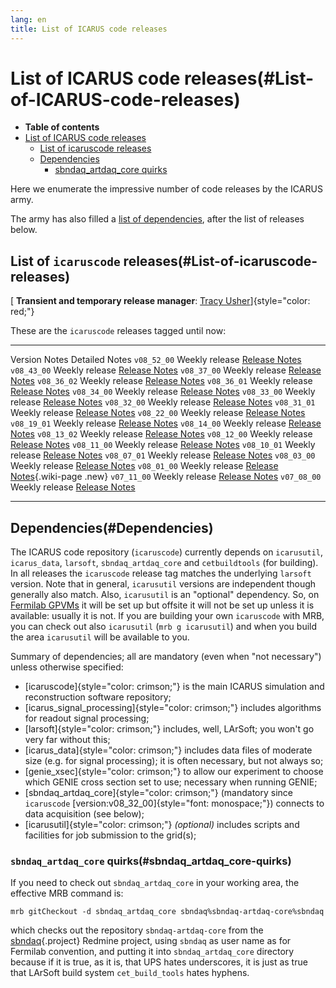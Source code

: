 ```yaml
---
lang: en
title: List of ICARUS code releases
---
```




List of ICARUS code releases(#List-of-ICARUS-code-releases)
============================================================================

-   **Table of contents**
-   [List of ICARUS code releases](#List-of-ICARUS-code-releases)
    -   [List of icaruscode releases](#List-of-icaruscode-releases)
    -   [Dependencies](#Dependencies)
        -   [sbndaq\_artdaq\_core quirks](#sbndaq_artdaq_core-quirks)

Here we enumerate the impressive number of code releases by the ICARUS
army.

The army has also filled a [list of
dependencies](#Dependencies), after the list of releases
below.



List of `icaruscode` releases(#List-of-icaruscode-releases)
----------------------------------------------------------------------------

[ **Transient and temporary release manager**: [Tracy
Usher](mailto:usher@slac.stanford.edu)]{style="color: red;"}

These are the `icaruscode` releases tagged until now:

  ------------- ---------------- -----------------------------------------------------------
  Version       Notes            Detailed Notes
  `v08_52_00`   Weekly release   [Release Notes](ReleaseNotes085200.html)
  `v08_43_00`   Weekly release   [Release Notes](ReleaseNotes084300.html)
  `v08_37_00`   Weekly release   [Release Notes](ReleaseNotes083700.html)
  `v08_36_02`   Weekly release   [Release Notes](ReleaseNotes083602.html)
  `v08_36_01`   Weekly release   [Release Notes](ReleaseNotes083601.html)
  `v08_34_00`   Weekly release   [Release Notes](ReleaseNotes083400.html)
  `v08_33_00`   Weekly release   [Release Notes](ReleaseNotes083300.html)
  `v08_32_00`   Weekly release   [Release Notes](ReleaseNotes083200.html)
  `v08_31_01`   Weekly release   [Release Notes](ReleaseNotes083101.html)
  `v08_22_00`   Weekly release   [Release Notes](ReleaseNotes0822_00.html)
  `v08_19_01`   Weekly release   [Release Notes](ReleaseNotes081901.html)
  `v08_14_00`   Weekly release   [Release Notes](ReleaseNotes081400.html)
  `v08_13_02`   Weekly release   [Release Notes](ReleaseNotes081302.html)
  `v08_12_00`   Weekly release   [Release Notes](ReleaseNotes081200.html)
  `v08_11_00`   Weekly release   [Release Notes](ReleaseNotes081100.html)
  `v08_10_01`   Weekly release   [Release Notes](ReleaseNotes081001.html)
  `v08_07_01`   Weekly release   [Release Notes](ReleaseNotes080701.html)
  `v08_03_00`   Weekly release   [Release Notes](ReleaseNotes080300.html)
  `v08_01_00`   Weekly release   [Release Notes](ReleaseNotes080100.html){.wiki-page .new}
  `v07_11_00`   Weekly release   [Release Notes](ReleaseNotes071100.html)
  `v07_08_00`   Weekly release   [Release Notes](ReleaseNotes070800.html)
  ------------- ---------------- -----------------------------------------------------------



Dependencies(#Dependencies)
--------------------------------------------

The ICARUS code repository (`icaruscode`) currently depends on
`icarusutil`, `icarus_data`, `larsoft`, `sbndaq_artdaq_core` and
`cetbuildtools` (for building). In all releases the `icaruscode` release
tag matches the underlying `larsoft` version. Note that in general,
`icarusutil` versions are independent though generally also match. Also,
`icarusutil` is an \"optional\" dependency. So, on [Fermilab
GPVMs](Computing_resources.html#Where-to-work-interactive-nodes-GPVM)
it will be set up but offsite it will not be set up unless it is
available: usually it is not. If you are building your own `icaruscode`
with MRB, you can check out also `icarusutil` (`mrb g icarusutil`) and
when you build the area `icarusutil` will be available to you.

Summary of dependencies; all are mandatory (even when \"not necessary\")
unless otherwise specified:

-   [icaruscode]{style="color: crimson;"} is the main ICARUS simulation
    and reconstruction software repository;
-   [icarus\_signal\_processing]{style="color: crimson;"} includes
    algorithms for readout signal processing;
-   [larsoft]{style="color: crimson;"} includes, well, LArSoft; you
    won\'t go very far without this;
-   [icarus\_data]{style="color: crimson;"} includes data files of
    moderate size (e.g. for signal processing); it is often necessary,
    but not always so;
-   [genie\_xsec]{style="color: crimson;"} to allow our experiment to
    choose which GENIE cross section set to use; necessary when running
    GENIE;
-   [sbndaq\_artdaq\_core]{style="color: crimson;"} (mandatory since
    `icaruscode` [version:v08\_32\_00]{style="font: monospace;"})
    connects to data acquisition (see below);
-   [icarusutil]{style="color: crimson;"} *(optional)* includes scripts
    and facilities for job submission to the grid(s);



### `sbndaq_artdaq_core` quirks(#sbndaq_artdaq_core-quirks)

If you need to check out `sbndaq_artdaq_core` in your working area, the
effective MRB command is:

    mrb gitCheckout -d sbndaq_artdaq_core sbndaq%sbndaq-artdaq-core%sbndaq

which checks out the repository `sbndaq-artdaq-core` from the
[sbndaq](/redmine/projects/sbndaq){.project} Redmine project, using
`sbndaq` as user name as for Fermilab convention, and putting it into
`sbndaq_artdaq_core` directory because if it is true, as it is, that UPS
hates underscores, it is just as true that LArSoft build system
`cet_build_tools` hates hyphens.
